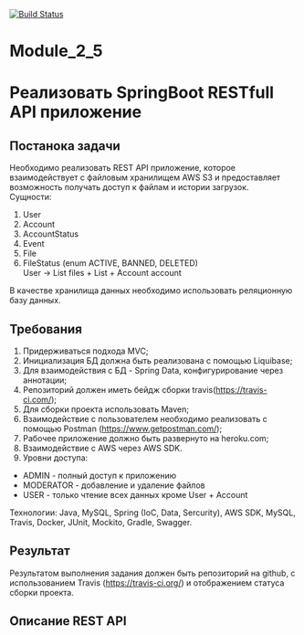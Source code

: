 [![Build Status](https://travis-ci.org/zoom59rus/SpringBootCRUDApplication.svg?branch=master)](https://travis-ci.org/zoom59rus/SpringBootCRUDApplication)
# Module_2_5
# Реализовать SpringBoot RESTfull API приложение

## Постанока задачи
Необходимо реализовать REST API приложение, которое взаимодействует с файловым хранилищем AWS S3 и предоставляет возможность получать доступ к файлам и истории загрузок.  
Сущности:      
1. User  
2. Account  
3. AccountStatus  
4. Event  
5. File  
6. FileStatus (enum ACTIVE, BANNED, DELETED)  
User -> List<File> files + List<Events> + Account account  

В качестве хранилища данных необходимо использовать реляционную базу данных.

## Требования  
1.  Придерживаться подхода MVC;  
2.  Инициализация БД должна быть реализована с помощью Liquibase;  
3.  Для взаимодействия с БД - Spring Data, конфигурирование через аннотации;
4.  Репозиторий должен иметь бейдж сборки travis(https://travis-ci.com/);  
4.  Для сборки  проекта использовать Maven;  
5.  Взаимодействие с пользователем необходимо реализовать с помощью Postman (https://www.getpostman.com/);  
6.  Рабочее приложение должно быть развернуто на heroku.com;  
7.  Взаимодействие с AWS через AWS SDK.  
8. Уровни доступа:  
- ADMIN - полный доступ к приложению  
- MODERATOR - добавление и удаление файлов  
- USER - только чтение всех данных кроме User + Account  

Технологии: Java, MySQL, Spring (IoC, Data, Sercurity), AWS SDK, MySQL, Travis, Docker, JUnit, Mockito, Gradle, Swagger.   

## Результат 
Результатом выполнения задания должен быть репозиторий на github, с использованием Travis (https://travis-ci.org/) и отображением статуса сборки проекта.  

## Описание REST API

